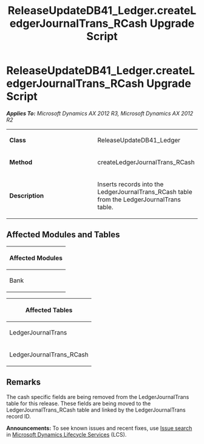 ﻿---
title: ReleaseUpdateDB41_Ledger.createLedgerJournalTrans_RCash Upgrade Script
TOCTitle: ReleaseUpdateDB41_Ledger.createLedgerJournalTrans_RCash Upgrade Script
ms:assetid: b37726f0-a0b7-4285-c5ee-b999691a4857
ms:mtpsurl: https://msdn.microsoft.com/en-us/library/JJ736936(v=AX.60)
ms:contentKeyID: 49710620
ms.date: 05/18/2015
mtps_version: v=AX.60
---

# ReleaseUpdateDB41\_Ledger.createLedgerJournalTrans\_RCash Upgrade Script 


_**Applies To:** Microsoft Dynamics AX 2012 R3, Microsoft Dynamics AX 2012 R2_

<table>
<colgroup>
<col style="width: 50%" />
<col style="width: 50%" />
</colgroup>
<tbody>
<tr class="odd">
<td><p><strong>Class</strong></p></td>
<td><p>ReleaseUpdateDB41_Ledger</p></td>
</tr>
<tr class="even">
<td><p><strong>Method</strong></p></td>
<td><p>createLedgerJournalTrans_RCash</p></td>
</tr>
<tr class="odd">
<td><p><strong>Description</strong></p></td>
<td><p>Inserts records into the LedgerJournalTrans_RCash table from the LedgerJournalTrans table.</p></td>
</tr>
</tbody>
</table>


## Affected Modules and Tables

<table>
<colgroup>
<col style="width: 100%" />
</colgroup>
<thead>
<tr class="header">
<th><p>Affected Modules</p></th>
</tr>
</thead>
<tbody>
<tr class="odd">
<td><p>Bank</p></td>
</tr>
</tbody>
</table>


<table>
<colgroup>
<col style="width: 100%" />
</colgroup>
<thead>
<tr class="header">
<th><p>Affected Tables</p></th>
</tr>
</thead>
<tbody>
<tr class="odd">
<td><p>LedgerJournalTrans</p></td>
</tr>
<tr class="even">
<td><p>LedgerJournalTrans_RCash</p></td>
</tr>
</tbody>
</table>


## Remarks

The cash specific fields are being removed from the LedgerJournalTrans table for this release. These fields are being moved to the LedgerJournalTrans\_RCash table and linked by the LedgerJournalTrans record ID.

  
**Announcements:** To see known issues and recent fixes, use [Issue search](http://go.microsoft.com/fwlink/?linkid=389258) in [Microsoft Dynamics Lifecycle Services](http://go.microsoft.com/fwlink/?linkid=306505) (LCS).

